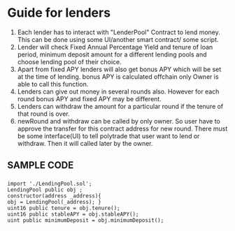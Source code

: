  # Guide for lenders
 
 1. Each lender has to interact with "LenderPool" Contract to lend money. This can be done using some UI/another smart  contract/ some script.
 2. Lender will check Fixed Annual Percentage Yield and tenure of loan period, minimum deposit amount for a different lending pools and choose lending pool of their choice. 
 3. Apart from fixed APY lenders will also get bonus APY which will be set at the time of lending. bonus APY is calculated offchain only Owner is able to  call this function.
 4. Lenders can give out money in several rounds also. However for each round bonus APY and fixed APY may be different.
 5. Lenders can withdraw the amount for a particular round if the tenure of that round is over.
 6. newRound and withdraw can be called by only owner. So user have to approve the transfer for this contract address for new round.  There must be some interface(UI) to tell polytrade that user want to lend or withdraw. Then it will called later by the owner.

## SAMPLE CODE



### 
    import './LendingPool.sol'; 
    LendingPool public obj ; 
    constructor(address _address){ 
    obj = LendingPool(_address); }
    uint16 public tenure = obj.tenure();
    uint16 public stableAPY = obj.stableAPY();
    uint public minimumDeposit = obj.minimumDeposit();
    
